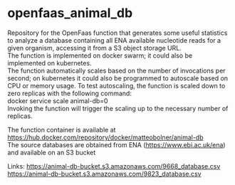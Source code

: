 # openfaas_animal_db
Repository for the OpenFaas function that generates some useful statistics to analyze a database containing all ENA available nucleotide reads for a given organism, accessing it from a S3 object storage URL.  
The function is implemented on docker swarm; it could also be implemented on kubernetes.  
The function automatically scales based on the number of invocations per second; on kubernetes it could also be programmed to autoscale based on CPU or memory usage.
To test autoscaling, the function is scaled down to zero replicas with the following command:  
docker service scale animal-db=0  
Invoking the function will trigger the scaling up to the necessary number of replicas.  

The function container is available at https://hub.docker.com/repository/docker/matteobolner/animal-db  
The source databases are obtained from ENA (https://www.ebi.ac.uk/ena) and available on an S3 bucket  

Links:  https://animal-db-bucket.s3.amazonaws.com/9668_database.csv   
        https://animal-db-bucket.s3.amazonaws.com/9823_database.csv
